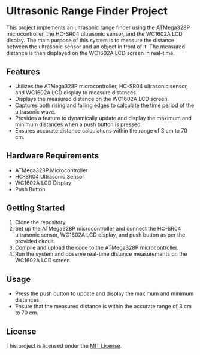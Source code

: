 # Ultrasonic Range Finder Project

This project implements an ultrasonic range finder using the ATMega328P microcontroller, the HC-SR04 ultrasonic sensor, and the WC1602A LCD display. The main purpose of this system is to measure the distance between the ultrasonic sensor and an object in front of it. The measured distance is then displayed on the WC1602A LCD screen in real-time.

## Features

- Utilizes the ATMega328P microcontroller, HC-SR04 ultrasonic sensor, and WC1602A LCD display to measure distances.
- Displays the measured distance on the WC1602A LCD screen.
- Captures both rising and falling edges to calculate the time period of the ultrasonic wave.
- Provides a feature to dynamically update and display the maximum and minimum distances when a push button is pressed.
- Ensures accurate distance calculations within the range of 3 cm to 70 cm.

## Hardware Requirements

- ATMega328P Microcontroller
- HC-SR04 Ultrasonic Sensor
- WC1602A LCD Display
- Push Button

## Getting Started

1. Clone the repository.
2. Set up the ATMega328P microcontroller and connect the HC-SR04 ultrasonic sensor, WC1602A LCD display, and push button as per the provided circuit.
3. Compile and upload the code to the ATMega328P microcontroller.
4. Run the system and observe real-time distance measurements on the WC1602A LCD screen.

## Usage

- Press the push button to update and display the maximum and minimum distances.
- Ensure that the measured distance is within the accurate range of 3 cm to 70 cm.

## License

This project is licensed under the [MIT License](LICENSE).
